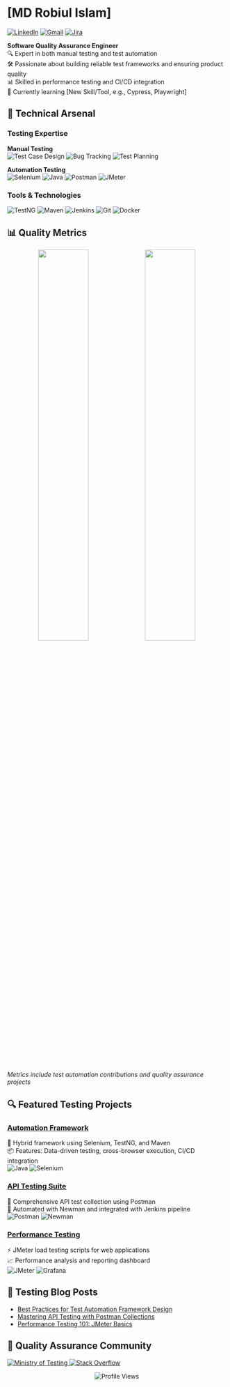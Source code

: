 #                                                                              [MD Robiul Islam] 

[![LinkedIn](https://img.shields.io/badge/LinkedIn-%230077B5.svg?style=for-the-badge&logo=linkedin&logoColor=white)](https://linkedin.com/in/your-profile)
[![Gmail](https://img.shields.io/badge/Gmail-D14836?style=for-the-badge&logo=gmail&logoColor=white)](mailto:your.email@gmail.com)
[![Jira](https://img.shields.io/badge/Jira-0052CC?style=for-the-badge&logo=Jira&logoColor=white)](https://your-jira-profile)

**Software Quality Assurance Engineer**  
🔍 Expert in both manual testing and test automation  
🛠️ Passionate about building reliable test frameworks and ensuring product quality  
📊 Skilled in performance testing and CI/CD integration  
🌱 Currently learning [New Skill/Tool, e.g., Cypress, Playwright]

## 🧰 Technical Arsenal

### Testing Expertise
**Manual Testing**  
![Test Case Design](https://img.shields.io/badge/Test_Case_Design-008000?style=flat-square)
![Bug Tracking](https://img.shields.io/badge/Bug_Tracking-FF0000?style=flat-square)
![Test Planning](https://img.shields.io/badge/Test_Planning-007ACC?style=flat-square)

**Automation Testing**  
![Selenium](https://img.shields.io/badge/Selenium-43B02A?style=for-the-badge&logo=Selenium&logoColor=white)
![Java](https://img.shields.io/badge/Java-ED8B00?style=for-the-badge&logo=openjdk&logoColor=white)
![Postman](https://img.shields.io/badge/Postman-FF6C37?style=for-the-badge&logo=postman&logoColor=white)
![JMeter](https://img.shields.io/badge/JMeter-D22128?style=for-the-badge&logo=Apache&logoColor=white)

### Tools & Technologies
![TestNG](https://img.shields.io/badge/TestNG-323330?style=for-the-badge)
![Maven](https://img.shields.io/badge/Maven-C71A36?style=for-the-badge&logo=ApacheMaven&logoColor=white)
![Jenkins](https://img.shields.io/badge/Jenkins-D24939?style=for-the-badge&logo=Jenkins&logoColor=white)
![Git](https://img.shields.io/badge/Git-F05032?style=for-the-badge&logo=git&logoColor=white)
![Docker](https://img.shields.io/badge/Docker-2496ED?style=for-the-badge&logo=docker&logoColor=white)

## 📊 Quality Metrics

<p align="center">
  <img width="48%" src="https://github-readme-stats.vercel.app/api?username=yourusername&show_icons=true&theme=dark&title_color=43B02A&icon_color=43B02A" />
  <img width="48%" src="https://github-readme-streak-stats.herokuapp.com/?user=yourusername&theme=dark&fire=43B02A" />
</p>

*Metrics include test automation contributions and quality assurance projects*

## 🔍 Featured Testing Projects

### [Automation Framework](https://github.com/yourusername/automation-framework)
🔄 Hybrid framework using Selenium, TestNG, and Maven  
📦 Features: Data-driven testing, cross-browser execution, CI/CD integration  
![Java](https://img.shields.io/badge/-Java-ED8B00?logo=openjdk) ![Selenium](https://img.shields.io/badge/-Selenium-43B02A)

### [API Testing Suite](https://github.com/yourusername/api-tests)
🔌 Comprehensive API test collection using Postman  
🚀 Automated with Newman and integrated with Jenkins pipeline  
![Postman](https://img.shields.io/badge/-Postman-FF6C37) ![Newman](https://img.shields.io/badge/-Newman-7D4698)

### [Performance Testing](https://github.com/yourusername/load-tests)
⚡ JMeter load testing scripts for web applications  
📈 Performance analysis and reporting dashboard  
![JMeter](https://img.shields.io/badge/-JMeter-D22128) ![Grafana](https://img.shields.io/badge/-Grafana-F46800)

## 📝 Testing Blog Posts
<!-- BLOG-POST-LIST:START -->
- [Best Practices for Test Automation Framework Design](https://your-blog.com/framework-design)
- [Mastering API Testing with Postman Collections](https://your-blog.com/api-testing)
- [Performance Testing 101: JMeter Basics](https://your-blog.com/jmeter-basics)
<!-- BLOG-POST-LIST:END -->

## 🤝 Quality Assurance Community

<p align="left">
  <a href="https://www.ministryoftesting.com/yourprofile">
    <img src="https://img.shields.io/badge/Ministry_of_Testing-00823A?style=for-the-badge" alt="Ministry of Testing"/>
  </a>
  <a href="https://stackoverflow.com/users/yourprofile">
    <img src="https://img.shields.io/badge/Stack_Overflow-F58025?style=for-the-badge&logo=stackoverflow&logoColor=white" alt="Stack Overflow"/>
  </a>
</p>

<p align="center">
  <img src="https://komarev.com/ghpvc/?username=yourusername&label=Quality%20Inspections&color=43B02A&style=flat" alt="Profile Views" />
</p>
